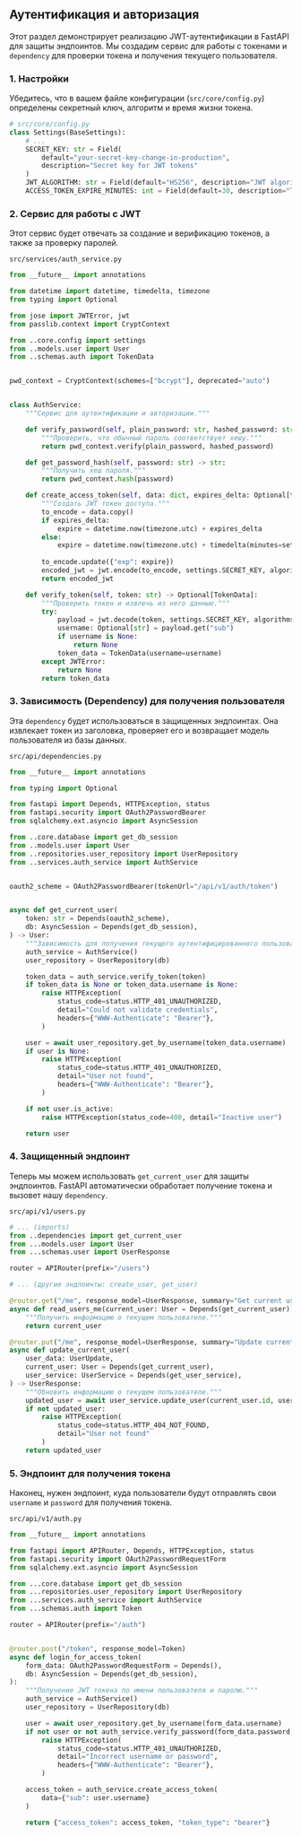 ## Аутентификация и авторизация

Этот раздел демонстрирует реализацию JWT-аутентификации в FastAPI для защиты эндпоинтов. Мы создадим сервис для работы с токенами и `dependency` для проверки токена и получения текущего пользователя.

### 1. Настройки

Убедитесь, что в вашем файле конфигурации (`src/core/config.py`) определены секретный ключ, алгоритм и время жизни токена.

```python
# src/core/config.py
class Settings(BaseSettings):
    # ...
    SECRET_KEY: str = Field(
        default="your-secret-key-change-in-production",
        description="Secret key for JWT tokens"
    )
    JWT_ALGORITHM: str = Field(default="HS256", description="JWT algorithm")
    ACCESS_TOKEN_EXPIRE_MINUTES: int = Field(default=30, description="Token expiry")
```

### 2. Сервис для работы с JWT

Этот сервис будет отвечать за создание и верификацию токенов, а также за проверку паролей.

`src/services/auth_service.py`
```python
from __future__ import annotations

from datetime import datetime, timedelta, timezone
from typing import Optional

from jose import JWTError, jwt
from passlib.context import CryptContext

from ..core.config import settings
from ..models.user import User
from ..schemas.auth import TokenData


pwd_context = CryptContext(schemes=["bcrypt"], deprecated="auto")


class AuthService:
    """Сервис для аутентификации и авторизации."""

    def verify_password(self, plain_password: str, hashed_password: str) -> bool:
        """Проверить, что обычный пароль соответствует хешу."""
        return pwd_context.verify(plain_password, hashed_password)

    def get_password_hash(self, password: str) -> str:
        """Получить хеш пароля."""
        return pwd_context.hash(password)

    def create_access_token(self, data: dict, expires_delta: Optional[timedelta] = None) -> str:
        """Создать JWT токен доступа."""
        to_encode = data.copy()
        if expires_delta:
            expire = datetime.now(timezone.utc) + expires_delta
        else:
            expire = datetime.now(timezone.utc) + timedelta(minutes=settings.ACCESS_TOKEN_EXPIRE_MINUTES)
        
        to_encode.update({"exp": expire})
        encoded_jwt = jwt.encode(to_encode, settings.SECRET_KEY, algorithm=settings.JWT_ALGORITHM)
        return encoded_jwt

    def verify_token(self, token: str) -> Optional[TokenData]:
        """Проверить токен и извлечь из него данные."""
        try:
            payload = jwt.decode(token, settings.SECRET_KEY, algorithms=[settings.JWT_ALGORITHM])
            username: Optional[str] = payload.get("sub")
            if username is None:
                return None
            token_data = TokenData(username=username)
        except JWTError:
            return None
        return token_data
```

### 3. Зависимость (Dependency) для получения пользователя

Эта `dependency` будет использоваться в защищенных эндпоинтах. Она извлекает токен из заголовка, проверяет его и возвращает модель пользователя из базы данных.

`src/api/dependencies.py`
```python
from __future__ import annotations

from typing import Optional

from fastapi import Depends, HTTPException, status
from fastapi.security import OAuth2PasswordBearer
from sqlalchemy.ext.asyncio import AsyncSession

from ..core.database import get_db_session
from ..models.user import User
from ..repositories.user_repository import UserRepository
from ..services.auth_service import AuthService


oauth2_scheme = OAuth2PasswordBearer(tokenUrl="/api/v1/auth/token")


async def get_current_user(
    token: str = Depends(oauth2_scheme),
    db: AsyncSession = Depends(get_db_session),
) -> User:
    """Зависимость для получения текущего аутентифицированного пользователя."""
    auth_service = AuthService()
    user_repository = UserRepository(db)

    token_data = auth_service.verify_token(token)
    if token_data is None or token_data.username is None:
        raise HTTPException(
            status_code=status.HTTP_401_UNAUTHORIZED,
            detail="Could not validate credentials",
            headers={"WWW-Authenticate": "Bearer"},
        )

    user = await user_repository.get_by_username(token_data.username)
    if user is None:
        raise HTTPException(
            status_code=status.HTTP_401_UNAUTHORIZED,
            detail="User not found",
            headers={"WWW-Authenticate": "Bearer"},
        )

    if not user.is_active:
        raise HTTPException(status_code=400, detail="Inactive user")

    return user
```

### 4. Защищенный эндпоинт

Теперь мы можем использовать `get_current_user` для защиты эндпоинтов. FastAPI автоматически обработает получение токена и вызовет нашу `dependency`.

`src/api/v1/users.py`
```python
# ... (imports)
from ..dependencies import get_current_user
from ...models.user import User
from ...schemas.user import UserResponse

router = APIRouter(prefix="/users")

# ... (другие эндпоинты: create_user, get_user)

@router.get("/me", response_model=UserResponse, summary="Get current user")
async def read_users_me(current_user: User = Depends(get_current_user)) -> User:
    """Получить информацию о текущем пользователе."""
    return current_user

@router.put("/me", response_model=UserResponse, summary="Update current user")
async def update_current_user(
    user_data: UserUpdate,
    current_user: User = Depends(get_current_user),
    user_service: UserService = Depends(get_user_service),
) -> UserResponse:
    """Обновить информацию о текущем пользователе."""
    updated_user = await user_service.update_user(current_user.id, user_data)
    if not updated_user:
        raise HTTPException(
            status_code=status.HTTP_404_NOT_FOUND,
            detail="User not found"
        )
    return updated_user
```

### 5. Эндпоинт для получения токена

Наконец, нужен эндпоинт, куда пользователи будут отправлять свои `username` и `password` для получения токена.

`src/api/v1/auth.py`
```python
from __future__ import annotations

from fastapi import APIRouter, Depends, HTTPException, status
from fastapi.security import OAuth2PasswordRequestForm
from sqlalchemy.ext.asyncio import AsyncSession

from ...core.database import get_db_session
from ...repositories.user_repository import UserRepository
from ...services.auth_service import AuthService
from ...schemas.auth import Token

router = APIRouter(prefix="/auth")


@router.post("/token", response_model=Token)
async def login_for_access_token(
    form_data: OAuth2PasswordRequestForm = Depends(),
    db: AsyncSession = Depends(get_db_session),
):
    """Получение JWT токена по имени пользователя и паролю."""
    auth_service = AuthService()
    user_repository = UserRepository(db)

    user = await user_repository.get_by_username(form_data.username)
    if not user or not auth_service.verify_password(form_data.password, user.hashed_password):
        raise HTTPException(
            status_code=status.HTTP_401_UNAUTHORIZED,
            detail="Incorrect username or password",
            headers={"WWW-Authenticate": "Bearer"},
        )

    access_token = auth_service.create_access_token(
        data={"sub": user.username}
    )

    return {"access_token": access_token, "token_type": "bearer"}
```
